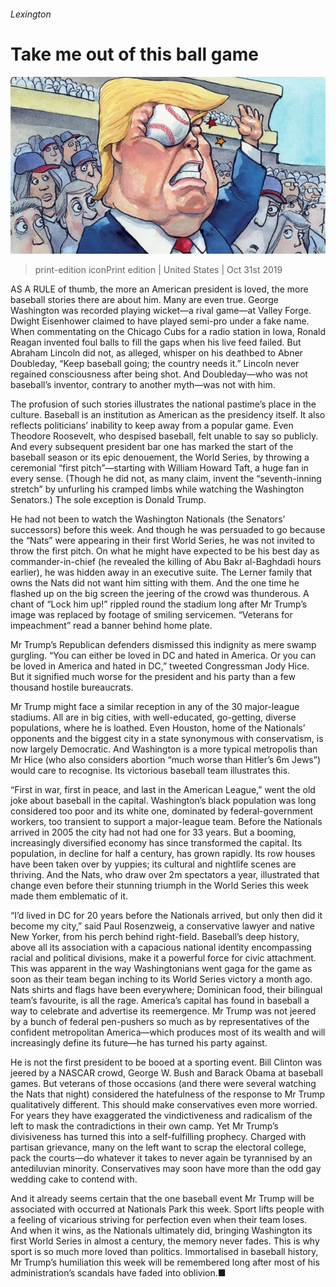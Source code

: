###### Lexington

# Take me out of this ball game 

![image](images/20191102_USD000_0.jpg) 

> print-edition iconPrint edition | United States | Oct 31st 2019 

AS A RULE of thumb, the more an American president is loved, the more baseball stories there are about him. Many are even true. George Washington was recorded playing wicket—a rival game—at Valley Forge. Dwight Eisenhower claimed to have played semi-pro under a fake name. When commentating on the Chicago Cubs for a radio station in Iowa, Ronald Reagan invented foul balls to fill the gaps when his live feed failed. But Abraham Lincoln did not, as alleged, whisper on his deathbed to Abner Doubleday, “Keep baseball going; the country needs it.” Lincoln never regained consciousness after being shot. And Doubleday—who was not baseball’s inventor, contrary to another myth—was not with him. 

The profusion of such stories illustrates the national pastime’s place in the culture. Baseball is an institution as American as the presidency itself. It also reflects politicians’ inability to keep away from a popular game. Even Theodore Roosevelt, who despised baseball, felt unable to say so publicly. And every subsequent president bar one has marked the start of the baseball season or its epic denouement, the World Series, by throwing a ceremonial “first pitch”—starting with William Howard Taft, a huge fan in every sense. (Though he did not, as many claim, invent the “seventh-inning stretch” by unfurling his cramped limbs while watching the Washington Senators.) The sole exception is Donald Trump. 

He had not been to watch the Washington Nationals (the Senators’ successors) before this week. And though he was persuaded to go because the “Nats” were appearing in their first World Series, he was not invited to throw the first pitch. On what he might have expected to be his best day as commander-in-chief (he revealed the killing of Abu Bakr al-Baghdadi hours earlier), he was hidden away in an executive suite. The Lerner family that owns the Nats did not want him sitting with them. And the one time he flashed up on the big screen the jeering of the crowd was thunderous. A chant of “Lock him up!” rippled round the stadium long after Mr Trump’s image was replaced by footage of smiling servicemen. “Veterans for impeachment” read a banner behind home plate. 

Mr Trump’s Republican defenders dismissed this indignity as mere swamp gurgling. “You can either be loved in DC and hated in America. Or you can be loved in America and hated in DC,” tweeted Congressman Jody Hice. But it signified much worse for the president and his party than a few thousand hostile bureaucrats. 

Mr Trump might face a similar reception in any of the 30 major-league stadiums. All are in big cities, with well-educated, go-getting, diverse populations, where he is loathed. Even Houston, home of the Nationals’ opponents and the biggest city in a state synonymous with conservatism, is now largely Democratic. And Washington is a more typical metropolis than Mr Hice (who also considers abortion “much worse than Hitler’s 6m Jews”) would care to recognise. Its victorious baseball team illustrates this. 

“First in war, first in peace, and last in the American League,” went the old joke about baseball in the capital. Washington’s black population was long considered too poor and its white one, dominated by federal-government workers, too transient to support a major-league team. Before the Nationals arrived in 2005 the city had not had one for 33 years. But a booming, increasingly diversified economy has since transformed the capital. Its population, in decline for half a century, has grown rapidly. Its row houses have been taken over by yuppies; its cultural and nightlife scenes are thriving. And the Nats, who draw over 2m spectators a year, illustrated that change even before their stunning triumph in the World Series this week made them emblematic of it. 

“I’d lived in DC for 20 years before the Nationals arrived, but only then did it become my city,” said Paul Rosenzweig, a conservative lawyer and native New Yorker, from his perch behind right-field. Baseball’s deep history, above all its association with a capacious national identity encompassing racial and political divisions, make it a powerful force for civic attachment. This was apparent in the way Washingtonians went gaga for the game as soon as their team began inching to its World Series victory a month ago. Nats shirts and flags have been everywhere; Dominican food, their bilingual team’s favourite, is all the rage. America’s capital has found in baseball a way to celebrate and advertise its reemergence. Mr Trump was not jeered by a bunch of federal pen-pushers so much as by representatives of the confident metropolitan America—which produces most of its wealth and will increasingly define its future—he has turned his party against. 

He is not the first president to be booed at a sporting event. Bill Clinton was jeered by a NASCAR crowd, George W. Bush and Barack Obama at baseball games. But veterans of those occasions (and there were several watching the Nats that night) considered the hatefulness of the response to Mr Trump qualitatively different. This should make conservatives even more worried. For years they have exaggerated the vindictiveness and radicalism of the left to mask the contradictions in their own camp. Yet Mr Trump’s divisiveness has turned this into a self-fulfilling prophecy. Charged with partisan grievance, many on the left want to scrap the electoral college, pack the courts—do whatever it takes to never again be tyrannised by an antediluvian minority. Conservatives may soon have more than the odd gay wedding cake to contend with. 

And it already seems certain that the one baseball event Mr Trump will be associated with occurred at Nationals Park this week. Sport lifts people with a feeling of vicarious striving for perfection even when their team loses. And when it wins, as the Nationals ultimately did, bringing Washington its first World Series in almost a century, the memory never fades. This is why sport is so much more loved than politics. Immortalised in baseball history, Mr Trump’s humiliation this week will be remembered long after most of his administration’s scandals have faded into oblivion.■ 

